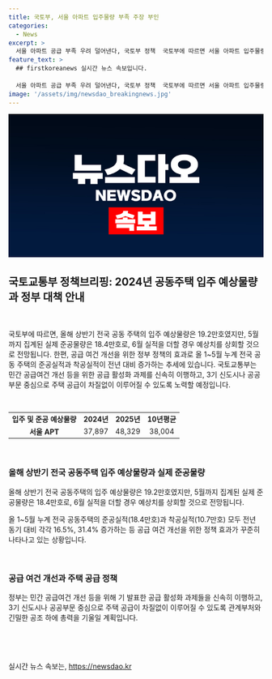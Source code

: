 ```yaml
---
title: 국토부, 서울 아파트 입주물량 부족 주장 부인
categories:
  - News
excerpt: >
  서울 아파트 공급 부족 우려 덜어낸다, 국토부 정책  국토부에 따르면 서울 아파트 입주물량은 내년까지 10년평균 대비 부족하지 않을 것으로 전망되며, 전국 공동주택 입주예상물량은 상회될 것으로 예상된다. 1~5월 공동주택 준공실적과 착공실적은 전년 동기 대비 증가하고 있어 공급여건이 개선되고 있다. 정책은 공급 활성화를 통해 민간 공급여건 개선과 주택 공급 총력을 기울일 예정이다.
feature_text: >
  ## firstkoreanews 실시간 뉴스 속보입니다.

  서울 아파트 공급 부족 우려 덜어낸다, 국토부 정책  국토부에 따르면 서울 아파트 입주물량은 내년까지 10년평균 대비 부족하지 않을 것으로 전망되며, 전국 공동주택 입주예상물량은 상회될 것으로 예상된다. 1~5월 공동주택 준공실적과 착공실적은 전년 동기 대비 증가하고 있어 공급여건이 개선되고 있다. 정책은 공급 활성화를 통해 민간 공급여건 개선과 주택 공급 총력을 기울일 예정이다.
image: '/assets/img/newsdao_breakingnews.jpg'
---
```


<p><img src="/assets/img/newsdao_breakingnews.jpg" alt="firstkoreanews 속보" /></p>

<h2 data-ke-size="size26">국토교통부 정책브리핑: 2024년 공동주택 입주 예상물량과 정부 대책 안내</h2>

<p data-ke-size="size16">&nbsp;</p>

<p>국토부에 따르면, 올해 상반기 전국 공동 주택의 입주 예상물량은 19.2만호였지만, 5월까지 집계된 실제 준공물량은 18.4만호로, 6월 실적을 더할 경우 예상치를 상회할 것으로 전망됩니다. 한편, 공급 여건 개선을 위한 정부 정책의 효과로 올 1~5월 누계 전국 공동 주택의 준공실적과 착공실적이 전년 대비 증가하는 추세에 있습니다. 국토교통부는 민간 공급여건 개선 등을 위한 공급 활성화 과제를 신속히 이행하고, 3기 신도시나 공공부문 중심으로 주택 공급이 차질없이 이루어질 수 있도록 노력할 예정입니다.</p>

<p data-ke-size="size16">&nbsp;</p>

<table>
    <tbody>
        <tr>
            <td style="text-align: center; height: 17px;"><b>입주 및 준공 예상물량</b></td>
            <td style="text-align: center; height: 17px;"><b>2024년</b></td>
            <td style="text-align: center; height: 17px;"><b>2025년</b></td>
            <td style="text-align: center; height: 17px;"><b>10년평균</b></td>
        </tr>
        <tr>
            <td style="text-align: center; height: 17px;"><b>서울 APT</b></td>
            <td style="text-align: center; height: 17px;">37,897</td>
            <td style="text-align: center; height: 17px;">48,329</td>
            <td style="text-align: center; height: 17px;">38,004</td>
        </tr>
    </tbody>
</table>

<p data-ke-size="size16">&nbsp;</p>

<h3>올해 상반기 전국 공동주택 입주 예상물량과 실제 준공물량</h3>

<p data-ke-size="size16">올해 상반기 전국 공동주택의 입주 예상물량은 19.2만호였지만, 5월까지 집계된 실제 준공물량은 18.4만호로, 6월 실적을 더할 경우 예상치를 상회할 것으로 전망됩니다.</p>

<p data-ke-size="size16">올 1~5월 누계 전국 공동주택의 준공실적(18.4만호)과 착공실적(10.7만호) 모두 전년 동기 대비 각각 16.5%, 31.4% 증가하는 등 공급 여건 개선을 위한 정책 효과가 꾸준히 나타나고 있는 상황입니다.</p>

<p data-ke-size="size16">&nbsp;</p>

<h3>공급 여건 개선과 주택 공급 정책</h3>

<p data-ke-size="size16">정부는 민간 공급여건 개선 등을 위해 기 발표한 공급 활성화 과제들을 신속히 이행하고, 3기 신도시나 공공부문 중심으로 주택 공급이 차질없이 이루어질 수 있도록 관계부처와 긴밀한 공조 하에 총력을 기울일 계획입니다.</p>

<p data-ke-size="size16">&nbsp;</p>

<p data-ke-size="size16">&nbsp;</p>
실시간 뉴스 속보는, <a href="https://newsdao.kr" rel="dofollow">https://newsdao.kr</a>


